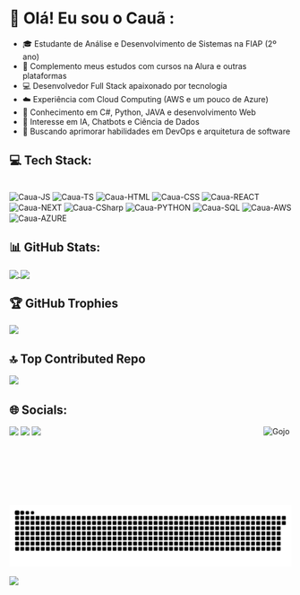 # 💫 Olá! Eu sou o Cauã :

- 🎓 Estudante de Análise e Desenvolvimento de Sistemas na FIAP (2º ano)
- 📜 Complemento meus estudos com cursos na Alura e outras plataformas
- 💻 Desenvolvedor Full Stack apaixonado por tecnologia
- ☁️ Experiência com Cloud Computing (AWS e um pouco de Azure)
- 🔹 Conhecimento em C#, Python, JAVA e desenvolvimento Web
- 🤖 Interesse em IA, Chatbots e Ciência de Dados
- 🔧 Buscando aprimorar habilidades em DevOps e arquitetura de software

## 💻 Tech Stack:
<div style="display: inline_block"><br>
  <img align="center" alt="Caua-JS" height="50" width="50" src="https://cdn.jsdelivr.net/gh/devicons/devicon@latest/icons/javascript/javascript-original.svg" />
  <img align="center" alt="Caua-TS" height="50" width="50" src="https://cdn.jsdelivr.net/gh/devicons/devicon@latest/icons/typescript/typescript-original.svg" />
  <img align="center" alt="Caua-HTML" height="50" width="50" src="https://cdn.jsdelivr.net/gh/devicons/devicon@latest/icons/html5/html5-original.svg" />
  <img align="center" alt="Caua-CSS" height="50" width="50" src="https://cdn.jsdelivr.net/gh/devicons/devicon@latest/icons/css3/css3-original.svg" />
  <img align="center" alt="Caua-REACT" height="50" width="50" src="https://cdn.jsdelivr.net/gh/devicons/devicon@latest/icons/react/react-original.svg" />
  <img align="center" alt="Caua-NEXT" height="50" width="50" src="https://cdn.jsdelivr.net/gh/devicons/devicon@latest/icons/nextjs/nextjs-original.svg" />
  <img align="center" alt="Caua-CSharp" height="50" width="50" src="https://cdn.jsdelivr.net/gh/devicons/devicon@latest/icons/csharp/csharp-original.svg" />
  <img align="center" alt="Caua-PYTHON" height="50" width="50" src="https://cdn.jsdelivr.net/gh/devicons/devicon@latest/icons/python/python-original.svg" />
  <img align="center" alt="Caua-SQL" height="50" width="50" src="https://cdn.jsdelivr.net/gh/devicons/devicon@latest/icons/mysql/mysql-original.svg" />
  <img align="center" alt="Caua-AWS" height="70" width="60" src="https://cdn.jsdelivr.net/gh/devicons/devicon@latest/icons/amazonwebservices/amazonwebservices-original-wordmark.svg" />
  <img align="center" alt="Caua-AZURE" height="50" width="50" src="https://cdn.jsdelivr.net/gh/devicons/devicon@latest/icons/azure/azure-original.svg" />
</div>

## 📊 GitHub Stats:
<div>
  <a href="https://github.com/CauaMachad0/github-readme-stats">
  <img height="200" align="center" src="https://github-readme-stats.vercel.app/api?username=CauaMachad0&&size_weight=0.5&count_weight=0.5&show_icons=true&theme=radical" />
  </a>
  <a href="https://github.com/anuraghazra/convoychat">
  <img height=200 align="center" src="https://github-readme-stats.vercel.app/api/top-langs?username=CauaMachad0&layout=compact&langs_count=8&card_width=320&theme=radical" />
  </a>
</div>

## 🏆 GitHub Trophies
![](https://github-profile-trophy.vercel.app/?username=CauaMachad0&theme=radical&no-frame=false&no-bg=true&margin-w=4)

## 🔝 Top Contributed Repo
![](https://github-contributor-stats.vercel.app/api?username=CauaMachad0&limit=5&theme=dark&combine_all_yearly_contributions=true)

## 🌐 Socials:
<div>
  <a href="mailto:contato@caua.marcelo.machado@gmail.com" target="_blank"><img src="https://img.shields.io/badge/Gmail-D14836?style=for-the-badge&logo=gmail&logoColor=white" /></a>
  <a href="https://www.linkedin.com/in/cau%C3%A3-marcelo-machado-93b8a5263/" target="_blank"><img src="https://img.shields.io/badge/LinkedIn-0077B5?style=for-the-badge&logo=linkedin&logoColor=white" /></a>
  <a href="https://www.instagram.com/_ca_machad0?igsh=NWtrN3o0enQ5ejZp" target="_blank"><img src="https://img.shields.io/badge/Instagram-E4405F?style=for-the-badge&logo=instagram&logoColor=white" /></a>
 <a><img height="140em"  width="50em" align="right" alt="Gojo" src="https://giffiles.alphacoders.com/220/220891.gif"><a/>
   <picture>
</div>

![Snake animation](https://raw.githubusercontent.com/CauaMachad0/CauaMachad0/output/github-contribution-grid-snake.svg)

[![](https://visitcount.itsvg.in/api?id=CauaMachad0&icon=5&color=0)](https://visitcount.itsvg.in)

